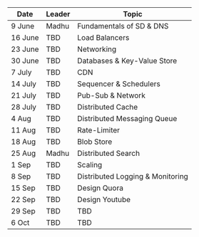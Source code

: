 | Date  | Leader | Topic  | 
| ------------- | ------------- | -------------  | 
| 9 June  | Madhu  | Fundamentals of SD & DNS  |  
| 16 June  | TBD  | Load Balancers  |
| 23 June  | TBD  | Networking  |
| 30 June  | TBD  | Databases  & Key-Value Store|  
| 7 July  | TBD  |  CDN |  
| 14 July  | TBD  | Sequencer & Schedulers |  
| 21 July  | TBD  | Pub-Sub & Network |  
| 28 July  | TBD  |  Distributed Cache |  
| 4 Aug  | TBD  |  Distributed Messaging Queue |  
| 11 Aug  | TBD  |  Rate-Limiter |  
| 18 Aug  | TBD  | Blob Store  |  
| 25 Aug  | Madhu  |  Distributed Search |  
| 1 Sep  | TBD  | Scaling  |  
| 8 Sep  | TBD  | Distributed Logging &  Monitoring |  
| 15 Sep  | TBD  | Design Quora  |  
| 22 Sep  | TBD  | Design Youtube  |  
| 29 Sep  | TBD  |  TBD |  
| 6 Oct  | TBD  |  TBD |  
